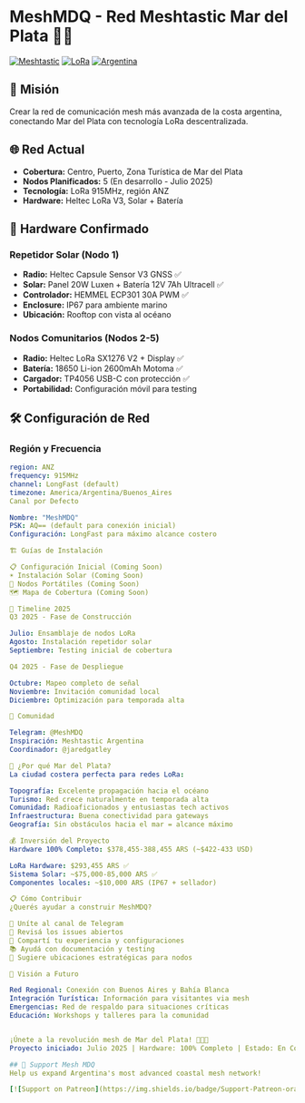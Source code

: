 # MeshMDQ - Red Meshtastic Mar del Plata 🌊📡

[![Meshtastic](https://img.shields.io/badge/Meshtastic-Compatible-green)](https://meshtastic.org)
[![LoRa](https://img.shields.io/badge/LoRa-915MHz-blue)](https://www.thethingsnetwork.org)
[![Argentina](https://img.shields.io/badge/Región-Argentina-lightblue)](https://github.com/Meshtastic-Argentina)

## 🎯 Misión
Crear la red de comunicación mesh más avanzada de la costa argentina, conectando Mar del Plata con tecnología LoRa descentralizada.

## 🌐 Red Actual
- **Cobertura:** Centro, Puerto, Zona Turística de Mar del Plata
- **Nodos Planificados:** 5 (En desarrollo - Julio 2025)
- **Tecnología:** LoRa 915MHz, región ANZ
- **Hardware:** Heltec LoRa V3, Solar + Batería

## 📡 Hardware Confirmado

### Repetidor Solar (Nodo 1)
- **Radio:** Heltec Capsule Sensor V3 GNSS ✅
- **Solar:** Panel 20W Luxen + Batería 12V 7Ah Ultracell ✅
- **Controlador:** HEMMEL ECP301 30A PWM ✅
- **Enclosure:** IP67 para ambiente marino
- **Ubicación:** Rooftop con vista al océano

### Nodos Comunitarios (Nodos 2-5)
- **Radio:** Heltec LoRa SX1276 V2 + Display ✅
- **Batería:** 18650 Li-ion 2600mAh Motoma ✅
- **Cargador:** TP4056 USB-C con protección ✅
- **Portabilidad:** Configuración móvil para testing

## 🛠️ Configuración de Red

### Región y Frecuencia
```yaml
region: ANZ
frequency: 915MHz
channel: LongFast (default)
timezone: America/Argentina/Buenos_Aires
Canal por Defecto

Nombre: "MeshMDQ"
PSK: AQ== (default para conexión inicial)
Configuración: LongFast para máximo alcance costero

🏗️ Guías de Instalación

📋 Configuración Inicial (Coming Soon)
☀️ Instalación Solar (Coming Soon)
📱 Nodos Portátiles (Coming Soon)
🗺️ Mapa de Cobertura (Coming Soon)

🚀 Timeline 2025
Q3 2025 - Fase de Construcción

Julio: Ensamblaje de nodos LoRa
Agosto: Instalación repetidor solar
Septiembre: Testing inicial de cobertura

Q4 2025 - Fase de Despliegue

Octubre: Mapeo completo de señal
Noviembre: Invitación comunidad local
Diciembre: Optimización para temporada alta

🤝 Comunidad

Telegram: @MeshMDQ
Inspiración: Meshtastic Argentina
Coordinador: @jaredgatley

🌊 ¿Por qué Mar del Plata?
La ciudad costera perfecta para redes LoRa:

Topografía: Excelente propagación hacia el océano
Turismo: Red crece naturalmente en temporada alta
Comunidad: Radioaficionados y entusiastas tech activos
Infraestructura: Buena conectividad para gateways
Geografía: Sin obstáculos hacia el mar = alcance máximo

💰 Inversión del Proyecto
Hardware 100% Completo: $378,455-388,455 ARS (~$422-433 USD)

LoRa Hardware: $293,455 ARS ✅
Sistema Solar: ~$75,000-85,000 ARS ✅
Componentes locales: ~$10,000 ARS (IP67 + sellador)

📋 Cómo Contribuir
¿Querés ayudar a construir MeshMDQ?

🔗 Uníte al canal de Telegram
🐛 Revisá los issues abiertos
📝 Compartí tu experiencia y configuraciones
📚 Ayudá con documentación y testing
📍 Sugiere ubicaciones estratégicas para nodos

🔮 Visión a Futuro

Red Regional: Conexión con Buenos Aires y Bahía Blanca
Integración Turística: Información para visitantes via mesh
Emergencias: Red de respaldo para situaciones críticas
Educación: Workshops y talleres para la comunidad


¡Únete a la revolución mesh de Mar del Plata! 📡🇦🇷
Proyecto iniciado: Julio 2025 | Hardware: 100% Completo | Estado: En Construcción

## 💖 Support Mesh MDQ
Help us expand Argentina's most advanced coastal mesh network!

[![Support on Patreon](https://img.shields.io/badge/Support-Patreon-orange)](https://patreon.com/MeshMDQ)
